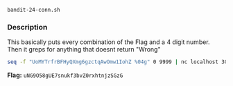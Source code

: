 `bandit-24-conn.sh`
   
### Description
This basically puts every combination of the Flag and a 4 digit number. Then it greps for anything that doesnt return "Wrong"

```bash
seq -f "UoMYTrfrBFHyQXmg6gzctqAwOmw1IohZ %04g" 0 9999 | nc localhost 30002 | grep -v Wrong
```
**Flag:** `uNG9O58gUE7snukf3bvZ0rxhtnjzSGzG`